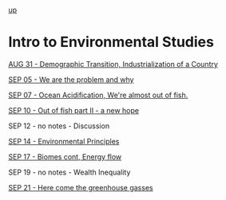 [up](../../index.md)

# Intro to Environmental Studies

[AUG 31 - Demographic Transition, Industrialization of a Country](./notes/AUG31.md)

[SEP 05 - We are the problem and why](./notes/SEP05.ms)

[SEP 07 - Ocean Acidification, We're almost out of fish.](./notes/SEP07.md)

[SEP 10 - Out of fish part II - a new hope](./notes/SEP10.md)

SEP 12 - no notes - Discussion

[SEP 14 - Environmental Principles](./notes/SEP14.md)

[SEP 17 - Biomes cont, Energy flow](./notes/SEP17.md)

SEP 19 - no notes - Wealth Inequality

[SEP 21 - Here come the greenhouse gasses](./notes/SEP21.md)
